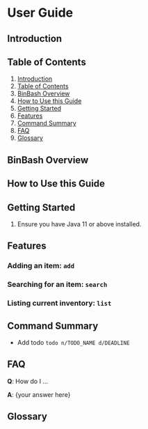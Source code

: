 # User Guide

## Introduction

## Table of Contents
1. [Introduction](#introduction)
2. [Table of Contents](#table-of-contents)
3. [BinBash Overview](#binbash-overview)
4. [How to Use this Guide](#how-to-use-this-guide)
5. [Getting Started](#getting-started)
6. [Features](#features)
7. [Command Summary](#command-summary)
8. [FAQ](#faq)
9. [Glossary](#glossary)

## BinBash Overview

## How to Use this Guide

## Getting Started

1. Ensure you have Java 11 or above installed.

## Features 

### Adding an item: `add`
### Searching for an item: `search`
### Listing current inventory: `list`

## Command Summary

* Add todo `todo n/TODO_NAME d/DEADLINE`

## FAQ

**Q**: How do I ...

**A**: {your answer here}

## Glossary
